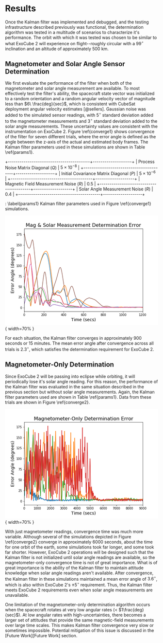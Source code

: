 
# Results

Once the Kalman filter was implemented and debugged, and the testing infrastructure described previously was functional, the determination algorithm was tested in a multitude of scenarios to characterize it's performance. The orbit with which it was tested was chosen to be similar to what ExoCube 2 will experience on flight--roughly circular with a $99^\circ$ inclination and an altitude of approximately 500 km.

## Magnetometer and Solar Angle Sensor Determination

We first evaluate the performance of the filter when both of the magnetometer and solar angle measurement are available. To most effectively test the filter's ability, the spacecraft state vector was initialized to a random orientation and a random angular velocity vector of magnitude less than $6\ \frac{deg}{sec}$, which is consistent with CubeSat deployment angular velocity estimates [@sellers]. Gaussian noise was added to the simulated sensor readings, with $5^\circ$ standard deviation added to the magnetometer measurements and $3^\circ$ standard deviation added to the solar angle measurements. These uncertainty values are consistent with the instrumentation on ExoCube 2. Figure \ref{converge1} shows convergence of the filter for seven different trials, where the error angle is defined as the angle between the z-axis of the actual and estimated body frames. The Kalman filter parameters used in these simulations are shown in Table \ref{params1}.

+------------------------------------------+--------------------+
| Process Noise Matrix Diagonal ($Q$)      | $5 \times 10^{-8}$ |
+------------------------------------------+--------------------+
| Initial Covariance Matrix Diagonal ($P$) | $5 \times 10^{-6}$ |
+------------------------------------------+--------------------+
| Magnetic Field Measurement Noise ($R$)   | $0.5$              |
+------------------------------------------+--------------------+
| Solar Angle Measurement Noise ($R$)      | $0.4$              |
+------------------------------------------+--------------------+

: \label{params1} Kalman filter parameters used in Figure \ref{converge1} simulations. 

![Kalman filter convergence across several simulations utilizing both magnetometer and solar angle readings. Each line represents a separate simulation. The error angle is defined as the angle between the z-axis of the actual and estimated body frames.\label{converge1}](paper/img/converge1.png){ width=70% }

For each situation, the Kalman filter converges in approximately 900 seconds or 15 minutes. The mean error angle after convergence across all trials is $2.3^\circ$, which satisfies the determination requirement for ExoCube 2.

## Magnetometer-Only Determination

Since ExoCube 2 will be passing into eclipse while orbiting, it will periodically lose it's solar angle reading. For this reason, the performance of the Kalman filter was evaluated in the same situation described in the previous section but without solar angle measurements. Again, the Kalman filter parameters used are shown in Table \ref{params1}. Data from these trials are shown in Figure \ref{converge2}.

![Kalman filter convergence across several simulations with just magnetometer readings. Each line represents a separate simulation.\label{converge2}](paper/img/converge2.png){ width=70% }

With just magnetometer readings, convergence time was much more variable. Although several of the simulations depicted in Figure \ref{converge2} converge in approximately 6000 seconds, about the time for one orbit of the earth, some simulations took far longer, and some took far shorter. However, ExoCube 2 operations will be designed such that the Kalman filter is not initialized until solar angle readings are available, so the magnetometer-only convergence time is not of great importance. What is of great importance is the ability of the Kalman filter to maintain attitude knowledge when solar angle readings aren't available. After convergence, the Kalman filter in these simulations maintained a mean error angle of $3.6^\circ$, which is also within ExoCube 2's $\pm5^\circ$ requirement. Thus, the Kalman filter meets ExoCube 2 requirements even when solar angle measurements are unavailable.

One limitation of the magnetometer-only determination algorithm occurs when the spacecraft rotates at very low angular rates (< $1\frac{deg}{sec}$). At low angular rates with high-uncertainties, there becomes a larger set of attitudes that provide the same magnetic-field measurements over large time scales. This makes Kalman filter convergence very slow or sometimes impossible. Potential mitigation of this issue is discussed in the [Future Work][Future Work] section.
